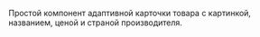 Простой компонент адаптивной карточки товара с картинкой, названием, ценой и страной производителя.
